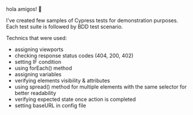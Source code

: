 hola amigos! 👋

I've created few samples of Cypress tests for demonstration purposes. Each test suite is followed by BDD test scenario. 

Technics that were used: 
- assigning viewports
- checking response status codes (404, 200, 402)
- setting IF condition
- using forEach() method
- assigning variables
- verifying elements visibility & attributes
- using spread() method for multiple elements with the same selector for better readability
- verifying expected state once action is completed
- setting baseURL in config file
